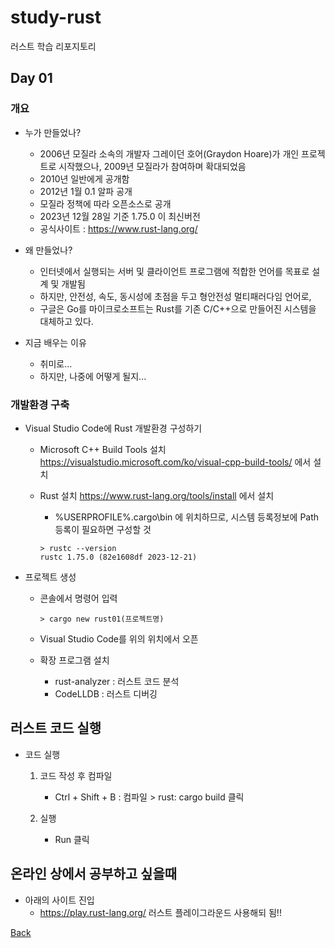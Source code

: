 # study-rust
러스트 학습 리포지토리

## Day 01

### 개요
- 누가 만들었나?
	- 2006년 모질라 소속의 개발자 그레이던 호어(Graydon Hoare)가 개인 프로젝트로 시작했으나, 2009년 모질라가 참여하며 확대되었음
	- 2010년 일반에게 공개함
	- 2012년 1월 0.1 알파 공개
	- 모질라 정책에 따라 오픈소스로 공개
	- 2023년 12월 28일 기준 1.75.0 이 최신버전
	- 공식사이트 : https://www.rust-lang.org/ 

- 왜 만들었나?
	- 인터넷에서 실행되는 서버 및 클라이언트 프로그램에 적합한 언어를 목표로 설계 및 개발됨
	- 하지만, 안전성, 속도, 동시성에 초점을 두고 형안전성 멀티패러다임 언어로,
	- 구글은 Go를 마이크로소프트는 Rust를 기존 C/C++으로 만들어진 시스템을 대체하고 있다.

- 지금 배우는 이유
	- 취미로...
	- 하지만, 나중에 어떻게 될지...

### 개발환경 구축
- Visual Studio Code에 Rust 개발환경 구성하기
	- Microsoft C++ Build Tools 설치
		https://visualstudio.microsoft.com/ko/visual-cpp-build-tools/ 에서 설치
	- Rust 설치
		https://www.rust-lang.org/tools/install 에서 설치

		- %USERPROFILE%\.cargo\bin 에 위치하므로, 시스템 등록정보에 Path 등록이 필요하면 구성할 것

		```shell
		> rustc --version
		rustc 1.75.0 (82e1608df 2023-12-21)
		```

- 프로젝트 생성

	- 콘솔에서 명령어 입력
		```shell
		> cargo new rust01(프로젝트명)
		```

	- Visual Studio Code를 위의 위치에서 오픈

	- 확장 프로그램 설치
		- rust-analyzer : 러스트 코드 분석
		- CodeLLDB : 러스트 디버깅

## 러스트 코드 실행
- 코드 실행
	1. 코드 작성 후 컴파일

		- Ctrl + Shift + B : 컴파일 > rust: cargo build 클릭
	
	2. 실행

		- Run 클릭

## 온라인 상에서 공부하고 싶을때
- 아래의 사이트 진입
	- https://play.rust-lang.org/ 러스트 플레이그라운드 사용해되 됨!!


[Back](https://github.com/hugoMGSung/study-rust/blob/main/README.md)